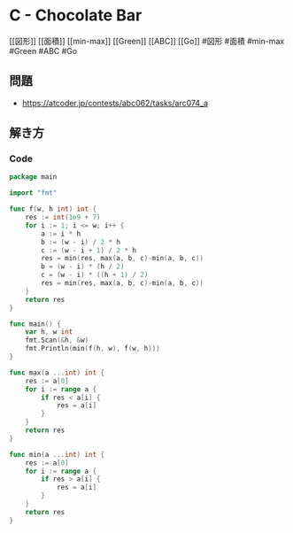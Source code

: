 # C - Chocolate Bar
[[図形]] [[面積]] [[min-max]] [[Green]] [[ABC]] [[Go]]
#図形 #面積 #min-max  #Green #ABC #Go 

## 問題
- https://atcoder.jp/contests/abc062/tasks/arc074_a

## 解き方
### Code
```go
package main

import "fmt"

func f(w, h int) int {
	res := int(1e9 + 7)
	for i := 1; i <= w; i++ {
		a := i * h
		b := (w - i) / 2 * h
		c := (w - i + 1) / 2 * h
		res = min(res, max(a, b, c)-min(a, b, c))
		b = (w - i) * (h / 2)
		c = (w - i) * ((h + 1) / 2)
		res = min(res, max(a, b, c)-min(a, b, c))
	}
	return res
}

func main() {
	var h, w int
	fmt.Scan(&h, &w)
	fmt.Println(min(f(h, w), f(w, h)))
}

func max(a ...int) int {
	res := a[0]
	for i := range a {
		if res < a[i] {
			res = a[i]
		}
	}
	return res
}

func min(a ...int) int {
	res := a[0]
	for i := range a {
		if res > a[i] {
			res = a[i]
		}
	}
	return res
}
```